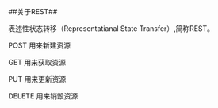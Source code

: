 ##关于REST##

表述性状态转移（Representatianal State Transfer）,简称REST。

POST 用来新建资源

GET 用来获取资源

PUT 用来更新资源


DELETE 用来销毁资源